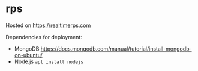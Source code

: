 # rps
Hosted on https://realtimerps.com

Dependencies for deployment:
- MongoDB https://docs.mongodb.com/manual/tutorial/install-mongodb-on-ubuntu/
- Node.js ```apt install nodejs```
